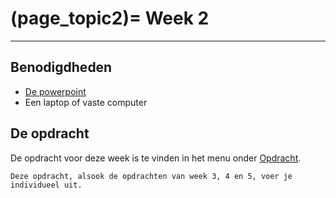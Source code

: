(page_topic2)=
Week 2 
=======================

---

## Benodigdheden
- [De powerpoint](../../files/stuurinformatie_workshop_2_python_1.pptx)
- Een laptop of vaste computer

## De opdracht
De opdracht voor deze week is te vinden in het menu onder [Opdracht](https://remi-ui.github.io/python_tb/class/week05/python_en_data_3.html).

```{warning}
Deze opdracht, alsook de opdrachten van week 3, 4 en 5, voer je individueel uit.
```
